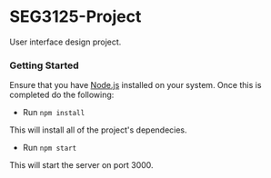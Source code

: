 SEG3125-Project
===============

User interface design project.

### Getting Started

Ensure that you have [Node.js](http://nodejs.org/) installed on your system. Once this is completed do the following:

* Run `npm install`

This will install all of the project's dependecies.

* Run `npm start`

This will start the server on port 3000.